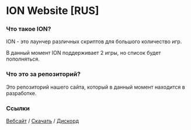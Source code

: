 # ION Website [RUS]

### Что такое ION?

ION - это лаунчер различных скриптов для большого количество игр.

В данный момент ION поддерживает 2 игры, но список будет пополняться.

### Что это за репозиторий?

Это репозиторий нашего сайта, который в данный момент находится в разработке.

### Ссылки

[Вебсайт](https://ion-app.vercel.app) / [Скачать](https://ion-app.vercel.app/download) / [Дискорд](https://discord.gg/rjyZMP3sNQ)
